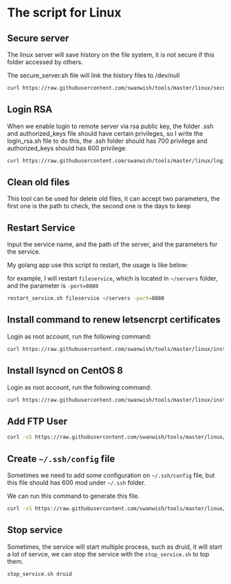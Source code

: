 # The script for Linux

## Secure server

The linux server will save history on the file system, it is not secure if this folder accessed by others.

The secure_server.sh file will link the history files to /dev/null

```bash
curl https://raw.githubusercontent.com/swanwish/tools/master/linux/secure_server.sh | bash
```

## Login RSA

When we enable login to remote server via rsa public key, the folder .ssh and authorized_keys file should have certain privileges, so I write the login_rsa.sh file to do this, the .ssh folder should has 700 privilege and authorized_keys should has 600 privilege.

```bash
curl https://raw.githubusercontent.com/swanwish/tools/master/linux/login_rsa.sh | bash
```

## Clean old files

This tool can be used for delete old files, it can accept two parameters, the first one is the path to check, the second one is the days to keep

## Restart Service

Input the service name, and the path of the server, and the parameters for the service.

My golang app use this script to restart, the usage is like below:

for example, I will restart `fileservice`, which is located in `~/servers` folder, and the parameter is `-port=8080`

```bash
restart_service.sh fileservice ~/servers -port=8080
```

## Install command to renew letsencrpt certificates

Login as root account, run the following command:

```bash
curl https://raw.githubusercontent.com/swanwish/tools/master/linux/install_renew_cert.sh | bash
```

## Install lsyncd on CentOS 8

Login as root account, run the following command:

```bash
curl https://raw.githubusercontent.com/swanwish/tools/master/linux/install_lsyncd_centos8.sh | bash
```

## Add FTP User

```bash
curl -sS https://raw.githubusercontent.com/swanwish/tools/master/linux/add_ftpuser.sh | bash -s <ftpusername>
```

## Create `~/.ssh/config` file

Sometimes we need to add some configuration on `~/.ssh/config` file, but this file should has 600 mod under `~/.ssh` folder.

We can run this command to generate this file.

```bash
curl -sS https://raw.githubusercontent.com/swanwish/tools/master/linux/mksshconfig.sh | bash
```

## Stop service

Sometimes, the service will start multiple process, such as druid, it will start a lot of servce, we can stop the service with the `stop_service.sh` to top them.

```bash
stop_service.sh druid
```
